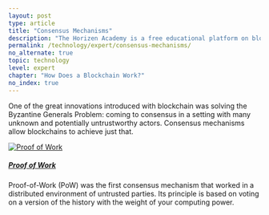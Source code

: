 ```yaml
---
layout: post
type: article
title: "Consensus Mechanisms"
description: "The Horizen Academy is a free educational platform on blockchain technology, cryptocurrency, and privacy. This chapter is is not available yet. We add content frequently, sign up for our newsletter for notifications when it's released."
permalink: /technology/expert/consensus-mechanisms/
no_alternate: true
topic: technology
level: expert
chapter: "How Does a Blockchain Work?"
no_index: true
---
```


One of the great innovations introduced with blockchain was solving the Byzantine Generals Problem: coming to consensus in a setting with many unknown and potentially untrustworthy actors. Consensus mechanisms allow blockchains to achieve just that.

<div class="row mt-5">
    <div class="col-md-3">
        <a href="{{ site.baseurl }}{% post_url /technology/expert/2022-02-05-2-proof-of-work %}">
            <img src="/assets/post_files/technology/expert/2.4.0-consensus/pow.png" alt="Proof of Work" />
        </a>
    </div>
    <div class="col-md-9">
        <a class="font-weight-bold" href="{{ site.baseurl }}{% post_url /technology/expert/2022-02-05-2-proof-of-work %}"><h5 class="intro-article-title">Proof of Work</h5></a>
        <p class="mb-1">
            Proof-of-Work (PoW) was the first consensus mechanism that worked in a distributed environment of untrusted parties. Its principle is based on voting on a version of the history with the weight of your computing power.
        </p>
    </div>
</div>
